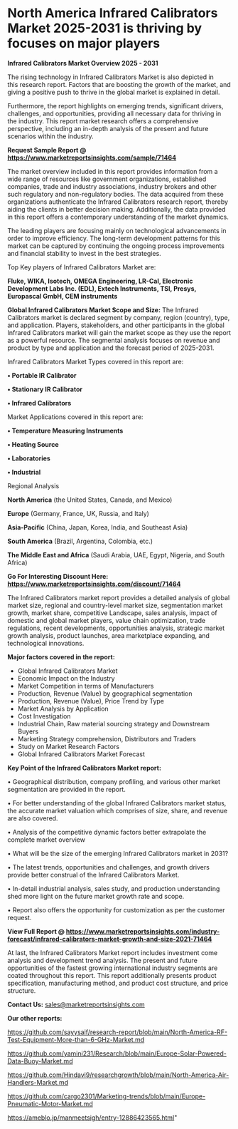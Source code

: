 # North America Infrared Calibrators Market 2025-2031 is thriving by focuses on major players

<Strong> Infrared Calibrators Market Overview 2025 - 2031</strong>

The rising technology in Infrared Calibrators Market is also depicted in this research report. Factors that are boosting the growth of the market, and giving a positive push to thrive in the global market is explained in detail.

Furthermore, the report highlights on emerging trends, significant drivers, challenges, and opportunities, providing all necessary data for thriving in the industry. This report market research offers a comprehensive perspective, including an in-depth analysis of the present and future scenarios within the industry.

<strong>Request Sample Report @ <a href=https://www.marketreportsinsights.com/sample/71464>https://www.marketreportsinsights.com/sample/71464</a></strong>

The market overview included in this report provides information from a wide range of resources like government organizations, established companies, trade and industry associations, industry brokers and other such regulatory and non-regulatory bodies. The data acquired from these organizations authenticate the Infrared Calibrators research report, thereby aiding the clients in better decision making. Additionally, the data provided in this report offers a contemporary understanding of the market dynamics.

The leading players are focusing mainly on technological advancements in order to improve efficiency. The long-term development patterns for this market can be captured by continuing the ongoing process improvements and financial stability to invest in the best strategies.

Top Key players of Infrared Calibrators Market are:

<strong>Fluke, WIKA, Isotech, OMEGA Engineering, LR-Cal, Electronic Development Labs Inc. (EDL), Extech Instruments, TSI, Presys, Europascal GmbH, CEM instruments</strong>

<strong><b>Global Infrared Calibrators Market Scope and Size:</b></strong>
The Infrared Calibrators market is declared segment by company, region (country), type, and application. Players, stakeholders, and other participants in the global Infrared Calibrators market will gain the market scope as they use the report as a powerful resource. The segmental analysis focuses on revenue and product by type and application and the forecast period of 2025-2031.

Infrared Calibrators Market Types covered in this report are:

<strong>• Portable IR Calibrator

• Stationary IR Calibrator

• Infrared Calibrators</strong>

Market Applications covered in this report are:

<strong>• Temperature Measuring Instruments

• Heating Source

• Laboratories

• Industrial</strong> 

Regional Analysis

<strong>North America</strong> (the United States, Canada, and Mexico)

<strong>Europe</strong> (Germany, France, UK, Russia, and Italy)

<strong>Asia-Pacific</strong> (China, Japan, Korea, India, and Southeast Asia)

<strong>South America</strong> (Brazil, Argentina, Colombia, etc.)

<strong>The Middle East and Africa</strong> (Saudi Arabia, UAE, Egypt, Nigeria, and South Africa)

<strong>Go For Interesting Discount Here: <a href=https://www.marketreportsinsights.com/discount/71464>https://www.marketreportsinsights.com/discount/71464</a></strong>

The Infrared Calibrators market report provides a detailed analysis of global market size, regional and country-level market size, segmentation market growth, market share, competitive Landscape, sales analysis, impact of domestic and global market players, value chain optimization, trade regulations, recent developments, opportunities analysis, strategic market growth analysis, product launches, area marketplace expanding, and technological innovations.

<strong><b>Major factors covered in the report:</b></strong>
<ul>
  <li>Global Infrared Calibrators Market </li>
  <li>Economic Impact on the Industry</li>
  <li>Market Competition in terms of Manufacturers</li>
  <li>Production, Revenue (Value) by geographical segmentation</li>
  <li>Production, Revenue (Value), Price Trend by Type</li>
  <li>Market Analysis by Application</li>
  <li>Cost Investigation</li>
  <li>Industrial Chain, Raw material sourcing strategy and Downstream Buyers</li>
  <li>Marketing Strategy comprehension, Distributors and Traders</li>
  <li>Study on Market Research Factors</li>
  <li>Global Infrared Calibrators Market Forecast</li>
</ul>

<strong><b>Key Point of the Infrared Calibrators Market report:</b></strong>

• Geographical distribution, company profiling, and various other market segmentation are provided in the report.

• For better understanding of the global Infrared Calibrators market status, the accurate market valuation which comprises of size, share, and revenue are also covered.

• Analysis of the competitive dynamic factors better extrapolate the complete market overview

• What will be the size of the emerging Infrared Calibrators market in 2031?

• The latest trends, opportunities and challenges, and growth drivers provide better construal of the Infrared Calibrators Market.

• In-detail industrial analysis, sales study, and production understanding shed more light on the future market growth rate and scope.

• Report also offers the opportunity for customization as per the customer request.

<strong><b>View Full Report @ <a href=https://www.marketreportsinsights.com/industry-forecast/infrared-calibrators-market-growth-and-size-2021-71464>https://www.marketreportsinsights.com/industry-forecast/infrared-calibrators-market-growth-and-size-2021-71464</a></b></strong>


At last, the Infrared Calibrators Market report includes investment come analysis and development trend analysis. The present and future opportunities of the fastest growing international industry segments are coated throughout this report. This report additionally presents product specification, manufacturing method, and product cost structure, and price structure.

<strong>Contact Us:</strong>
sales@marketreportsinsights.com

<strong>Our other reports:</strong>

<a href=https://github.com/sayysaif/research-report/blob/main/North-America-RF-Test-Equipment-More-than-6-GHz-Market.md>https://github.com/sayysaif/research-report/blob/main/North-America-RF-Test-Equipment-More-than-6-GHz-Market.md</a>

<a href=https://github.com/yamini231/Research/blob/main/Europe-Solar-Powered-Data-Buoy-Market.md>https://github.com/yamini231/Research/blob/main/Europe-Solar-Powered-Data-Buoy-Market.md</a>

<a href=https://github.com/Hindavi9/researchgrowth/blob/main/North-America-Air-Handlers-Market.md>https://github.com/Hindavi9/researchgrowth/blob/main/North-America-Air-Handlers-Market.md</a>

<a href=https://github.com/cargo2301/Marketing-trends/blob/main/Europe-Pneumatic-Motor-Market.md>https://github.com/cargo2301/Marketing-trends/blob/main/Europe-Pneumatic-Motor-Market.md</a>

<a href=https://ameblo.jp/manmeetsigh/entry-12886423565.html>https://ameblo.jp/manmeetsigh/entry-12886423565.html</a>"
